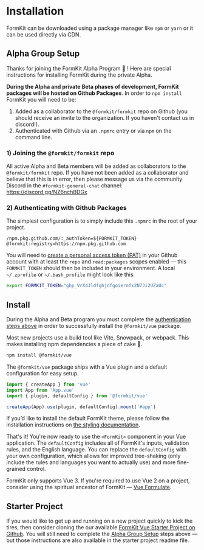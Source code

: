 # Installation

FormKit can be downloaded using a package manager like `npm` or `yarn` or it can be used directly via CDN.

## Alpha Group Setup

Thanks for joining the FormKit Alpha Program 🎉 ! Here are special instructions for installing FormKit during the private Alpha.

<callout type="warning" label="Important Installation Instructions">
<strong>During the Alpha and private Beta phases of development, FormKit packages will be hosted on Github Packages</strong>. In order to <code>npm install</code> FormKit you will need to be:

1. Added as a collaborator to the `@formkit/formkit` repo on Github (you should receive an invite to the organization. If you haven't contact us in discord!).
2. Authenticated with Github via an `.npmrc` entry or via `npm` on the command line.

</callout>

### 1) Joining the `@formkit/formkit` repo

All active Alpha and Beta members will be added as collaborators to the `@formkit/formkit` repo.
If you have not been added as a collaborator and believe that this is in error, then please message us via the
community Discord in the `#formkit-general-chat` channel: https://discord.gg/NZ6nchBDGx

### 2) Authenticating with Github Packages

The simplest configuration is to simply include this `.npmrc` in the root of your project.

```
/npm.pkg.github.com/:_authToken=${FORMKIT_TOKEN}
@formkit:registry=https://npm.pkg.github.com
```

You will need to [create a personal access token (PAT)](https://github.com/settings/tokens) in your Github account with at least the `repo` and `read:packages` scopes enabled — this `FORMKIT_TOKEN` should then be included in your environment. A local `~/.zprofile` or `~/.bash_profile` might look like this:

```sh
export FORMKIT_TOKEN="ghp_VrX4Jldfghjdfgoiernfx2N7Ji2UZaUc"
```

## Install

<callout type="warning" label="Important Installation Instructions">
During the Alpha and Beta program you must complete the <a href="#alpha-group-setup">authentication steps above</a>
in order to successfully install the <code>@formkit/vue</code> package.
</callout>

Most new projects use a build tool like Vite, Snowpack, or webpack. This makes installing npm dependencies a piece of cake 🍰.

```sh
npm install @formkit/vue
```

The `@formkit/vue` package ships with a Vue plugin and a default configuration for easy setup.

```js
import { createApp } from 'vue'
import App from 'App.vue'
import { plugin, defaultConfig } from '@formkit/vue'

createApp(App).use(plugin, defaultConfig).mount('#app')
```

<callout type="tip" label="Default theme">
If you’d like to install the default FormKit theme, please follow the installation instructions on <a href="/essentials/styling">the styling documentation</a>.
</callout>

That's it! You're now ready to use the `<FormKit>` component in your Vue application. The `defaultConfig` includes all of FormKit's inputs, validation rules, and the English language. You can replace the `defaultConfig` with your own configuration, which allows for improved tree-shaking (only include the rules and languages you want to actually use) and more fine-grained control.

<callout type="warning" label="Vue 2">
FormKit only supports Vue 3. If you're required to use Vue 2 on a project, consider using the spiritual ancestor of FormKit — <a href="https://vueformulate.com" target="_blank">Vue Formulate</a>.
</callout>

## Starter Project

If you would like to get up and running on a new project quickly to kick the tires, then consider
cloning the our available [FormKit Vue Starter Project on Github](https://github.com/formkit/formkit-vue-starter-project).
You will still need to complete the [Alpha Group Setup](#alpha-group-setup) steps above
— but those instructions are also available in the starter project readme file.

<!-- ## From a CDN

FormKit can also be used directly from a CDN with a simple `<script>` tag.

```html
<script src="https://unpkg.com/vue@next"></script>
<script src="https://unpkg.com/@formkit/vue/formkit-vue.js"></script>
```

Then anywhere after that point in your application, you can access the `FormKitVue` global variable which includes everything you need to boot up FormKit.

```js
// Extract from FormKitVue global.
const { plugin, defaultConfig, FormKit } = FormKitVue

// Some root application
const App = {
  template: `
  <div>
    <h1>Your App!</h1>
    <FormKit type="text" />
  </div>`
}

Vue.createApp(App).use(plugin, defaultConfig).mount('#app')
``` -->

